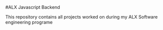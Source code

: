 #ALX Javascript Backend

This repository contains all projects worked on during my ALX Software engineering programe
